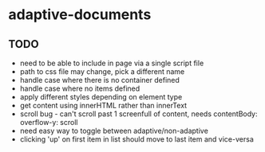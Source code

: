 # adaptive-documents

## TODO
* need to be able to include in page via a single script file
* path to css file may change, pick a different name
* handle case where there is no container defined
* handle case where no items defined
* apply different styles depending on element type
* get content using innerHTML rather than innerText
* scroll bug - can't scroll past 1 screenfull of content, needs contentBody: overflow-y: scroll
* need easy way to toggle between adaptive/non-adaptive
* clicking 'up' on first item in list should move to last item and vice-versa